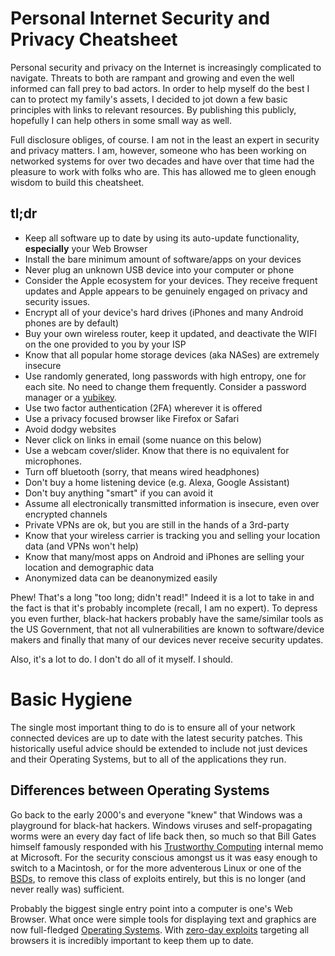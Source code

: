 # Personal Internet Security and Privacy Cheatsheet

Personal security and privacy on the Internet is increasingly complicated to navigate. Threats to both are rampant and growing and even the well informed can fall prey to bad actors. In order to help myself do the best I can to protect my family's assets, I decided to jot down a few basic principles with links to relevant resources. By publishing this publicly, hopefully I can help others in some small way as well. 

Full disclosure obliges, of course. I am not in the least an expert in security and privacy matters. I am, however, someone who has been working on networked systems for over two decades and have over that time had the pleasure to work with folks who are. This has allowed me to gleen enough wisdom to build this cheatsheet.

## tl;dr

* Keep all software up to date by using its auto-update functionality, **especially** your Web Browser
* Install the bare minimum amount of software/apps on your devices
* Never plug an unknown USB device into your computer or phone
* Consider the Apple ecosystem for your devices.  They receive frequent updates and Apple appears to be genuinely engaged on privacy and security issues.
* Encrypt all of your device's hard drives (iPhones and many Android phones are by default)
* Buy your own wireless router, keep it updated, and deactivate the WIFI on the one provided to you by your ISP
* Know that all popular home storage devices (aka NASes) are extremely insecure
* Use randomly generated, long passwords with high entropy, one for each site.  No need to change them frequently. Consider a password manager or a [yubikey](https://www.yubico.com/).
* Use two factor authentication (2FA) wherever it is offered
* Use a privacy focused browser like Firefox or Safari
* Avoid dodgy websites
* Never click on links in email (some nuance on this below)
* Use a webcam cover/slider.  Know that there is no equivalent for microphones.
* Turn off bluetooth (sorry, that means wired headphones)
* Don't buy a home listening device (e.g. Alexa, Google Assistant)
* Don't buy anything "smart" if you can avoid it
* Assume all electronically transmitted information is insecure, even over encrypted channels
* Private VPNs are ok, but you are still in the hands of a 3rd-party
* Know that your wireless carrier is tracking you and selling your location data (and VPNs won't help)
* Know that many/most apps on Android and iPhones are selling your location and demographic data
* Anonymized data can be deanonymized easily

Phew!  That's a long "too long; didn't read!"  Indeed it is a lot to take in and the fact is that it's probably incomplete (recall, I am no expert).  To depress you even further, black-hat hackers probably have the same/similar tools as the US Government, that not all vulnerabilities are known to software/device makers and finally that many of our devices never receive security updates. 

Also, it's a lot to do.  I don't do all of it myself.  I should.

# Basic Hygiene

The single most important thing to do is to ensure all of your network connected devices are up to date with the latest security patches. This historically useful advice should be extended to include not just devices and their Operating Systems, but to all of the applications they run.

## Differences between Operating Systems

Go back to the early 2000's and everyone "knew" that Windows was a playground for black-hat hackers. Windows viruses and self-propagating worms were an every day fact of life back then, so much so that Bill Gates himself famously responded with his [Trustworthy Computing](../resources/bill_gates_trustworthy_computing.txt) internal memo at Microsoft.  For the security conscious amongst us it was easy enough to switch to a Macintosh, or for the more adventerous Linux or one of the [BSDs](https://openbsd.org), to remove this class of exploits entirely, but this is no longer (and never really was) sufficient.

Probably the biggest single entry point into a computer is one's Web Browser.  What once were simple tools for displaying text and graphics are now full-fledged [Operating Systems](https://en.wikipedia.org/wiki/Chrome_OS).  With [zero-day exploits](https://en.wikipedia.org/wiki/Zero-day_(computing)) targeting all browsers it is incredibly important to keep them up to date.
